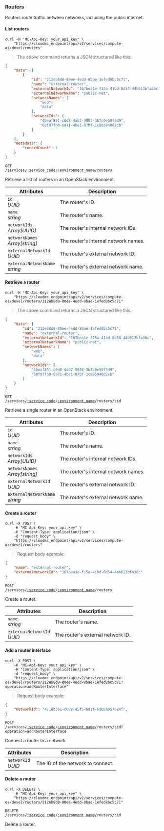 ### Routers

Routers route traffic between networks, including the public internet.

#### List routers

```shell
curl -H "MC-Api-Key: your_api_key" \
    "https://cloudmc_endpoint/api/v2/services/compute-os/devel/routers"
```
> The above command returns a JSON structured like this:

```json
{
    "data": [
        {
            "id": "212eb8d8-80ee-4edd-8bae-1efed8bc5c71",
            "name": "external-router",
            "externalNetworkId": "167bea1e-f15a-41bd-8d54-44b613bfa36c",
            "externalNetworkName": "public-net",
            "networkNames": [
                "web",
                "data"
            ],
            "networkIds": [
                "4beaf851-c0d8-4ab7-9003-3b7c0e59f3d9",
                "68f97fb0-6a71-4be1-87bf-1c805940d2cb"
            ]
        }
    ],
    "metadata": {
        "recordCount": 1
    }
}
```

<code>GET /services/<a href="#administration-service-connections">:service_code</a>/<a href="#administration-environments">:environment_name</a>/routers</code>

Retrieve a list of routers in an OpenStack environment.

| Attributes                            | Description                         |
| ------------------------------------- | ----------------------------------- |
| `id`<br/>*UUID*                         | The router's ID.                     |
| `name`<br/>*string*                     | The router's name.                   |
| `networkIds`<br/>*Array[UUID]*          | The router's internal network IDs.   |
| `networkNames`<br/>*Array[string]*      | The router's internal network names. |
| `externalNetworkId`<br/>*UUID*          | The router's external network ID.    |
| `externalNetworkName`<br/>*string*      | The router's external network name.  |

#### Retrieve a router

```shell
curl -H "MC-Api-Key: your_api_key" \
    "https://cloudmc_endpoint/api/v2/services/compute-os/devel/routers/212eb8d8-80ee-4edd-8bae-1efed8bc5c71"
```
> The above command returns a JSON structured like this:

```json
{
    "data": {
        "id": "212eb8d8-80ee-4edd-8bae-1efed8bc5c71",
        "name": "external-router",
        "externalNetworkId": "167bea1e-f15a-41bd-8d54-44b613bfa36c",
        "externalNetworkName": "public-net",
        "networkNames": [
            "web",
            "data"
        ],
        "networkIds": [
            "4beaf851-c0d8-4ab7-9003-3b7c0e59f3d9",
            "68f97fb0-6a71-4be1-87bf-1c805940d2cb"
        ]
    }
}
```

<code>GET /services/<a href="#administration-service-connections">:service_code</a>/<a href="#administration-environments">:environment_name</a>/routers/:id</code>

Retrieve a single router in an OpenStack environment.

| Attributes                            | Description                         |
| ------------------------------------- | ----------------------------------- |
| `id`<br/>*UUID*                         | The router's ID.                     |
| `name`<br/>*string*                     | The router's name.                   |
| `networkIds`<br/>*Array[UUID]*          | The router's internal network IDs.   |
| `networkNames`<br/>*Array[string]*      | The router's internal network names. |
| `externalNetworkId`<br/>*UUID*          | The router's external network ID.    |
| `externalNetworkName`<br/>*string*      | The router's external network name.  |

#### Create a router

```shell
curl -X POST \
    -H "MC-Api-Key: your_api_key" \
    -H "Content-Type: application/json" \
    -d "request_body" \
    "https://cloudmc_endpoint/api/v2/services/compute-os/devel/routers"
```
> Request body example:

```json
{
    "name": "external-router",
    "externalNetworkId": "167bea1e-f15a-41bd-8d54-44b613bfa36c"
}
```

<code>POST /services/<a href="#administration-service-connections">:service_code</a>/<a href="#administration-environments">:environment_name</a>/routers</code>

Create a router.

| Attributes                            | Description                         |
| ------------------------------------- | ----------------------------------- |
| `name`<br/>*string*                     | The router's name.                   |
| `externalNetworkId`<br/>*UUID*          | The router's external network ID.   |

#### Add a router interface

```shell
curl -X POST \
    -H "MC-Api-Key: your_api_key" \
    -H "Content-Type: application/json" \
    -d "request_body" \
    "https://cloudmc_endpoint/api/v2/services/compute-os/devel/routers/212eb8d8-80ee-4edd-8bae-1efed8bc5c71?operation=addRouterInterface"
```
> Request body example:

```json
{
    "networkId": "471eb361-c028-45f5-bd1a-6d05a057624f",
}
```

<code>POST /services/<a href="#administration-service-connections">:service_code</a>/<a href="#administration-environments">:environment_name</a>/routers/:id?operation=addRouterInterface</code>

Connect a router to a network.

| Attributes                            | Description                         |
| ------------------------------------- | ----------------------------------- |
| `networkId`<br/>*UUID*                | The ID of the network to connect.    |


#### Delete a router

```shell
curl -X DELETE \
    -H "MC-Api-Key: your_api_key" \
    "https://cloudmc_endpoint/api/v2/services/compute-os/devel/routers/212eb8d8-80ee-4edd-8bae-1efed8bc5c71"
```

<code>DELETE /services/<a href="#administration-service-connections">:service_code</a>/<a href="#administration-environments">:environment_name</a>/routers/:id</code>

Delete a router.
